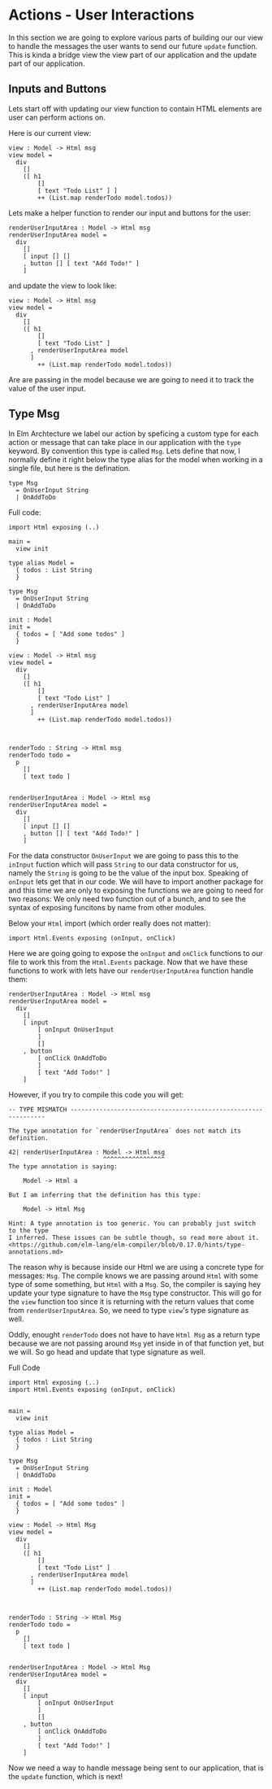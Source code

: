 # Actions - User Interactions

In this section we are going to explore various parts of building our our view to handle the messages the user wants to send our future `update` function. This is kinda a bridge view the view part of our application and the update part of our application.


## Inputs and Buttons

Lets start off with updating our view function to contain HTML elements are user can perform actions on.


Here is our current view:

```
view : Model -> Html msg
view model =
  div
    []
    ([ h1
        []
        [ text "Todo List" ] ]
        ++ (List.map renderTodo model.todos))
```

Lets make a helper function to render our input and buttons for the user:

```
renderUserInputArea : Model -> Html msg
renderUserInputArea model =
  div
    []
    [ input [] []
    , button [] [ text "Add Todo!" ]
    ]
```


and update the view to look like:

```
view : Model -> Html msg
view model =
  div
    []
    ([ h1
        []
        [ text "Todo List" ]
      , renderUserInputArea model
      ]
        ++ (List.map renderTodo model.todos))
```

Are are passing in the model because we are going to need it to track the value of the user input.


## Type Msg

In Elm Archtecture we label our action by speficing a custom type for each action or message that can take place in our application with the `type` keyword. By convention this type is called `Msg`. Lets define that now, I normally define it right below the type alias for the model when working in a single file, but here is the defination.


```
type Msg
  = OnUserInput String
  | OnAddToDo
```

Full code:

```
import Html exposing (..)

main =
  view init

type alias Model =
  { todos : List String
  }

type Msg
  = OnUserInput String
  | OnAddToDo

init : Model
init =
  { todos = [ "Add some todos" ]
  }

view : Model -> Html msg
view model =
  div
    []
    ([ h1
        []
        [ text "Todo List" ]
      , renderUserInputArea model
      ]
        ++ (List.map renderTodo model.todos))



renderTodo : String -> Html msg
renderTodo todo =
  p
    []
    [ text todo ]


renderUserInputArea : Model -> Html msg
renderUserInputArea model =
  div
    []
    [ input [] []
    , button [] [ text "Add Todo!" ]
    ]
```

For the data constructor `OnUserInput` we are going to pass this to the `inInput` fuction which will pass `String` to our data constructor for us, namely the `String` is going to be the value of the input box. Speaking of `onInput` lets get that in our code. We will have to import another package for and this time we are only to exposing the functions we are going to need for two reasons: We only need two function out of a bunch, and to see the syntax of exposing funcitons by name from other modules.

Below your `Html` import (which order really does not matter):

```
import Html.Events exposing (onInput, onClick)

```

Here we are going going to expose the `onInput` and `onClick` functions to our file to work this from the `Html.Events` package. Now that we have these functions to work with lets have our `renderUserInputArea` function handle them:

```
renderUserInputArea : Model -> Html msg
renderUserInputArea model =
  div
    []
    [ input
        [ onInput OnUserInput
        ]
        []
    , button
        [ onClick OnAddToDo
        ]
        [ text "Add Todo!" ]
    ]
```


However, if you try to compile this code you will get:

```
-- TYPE MISMATCH ---------------------------------------------------------------

The type annotation for `renderUserInputArea` does not match its definition.

42| renderUserInputArea : Model -> Html msg
                          ^^^^^^^^^^^^^^^^^
The type annotation is saying:

    Model -> Html a

But I am inferring that the definition has this type:

    Model -> Html Msg

Hint: A type annotation is too generic. You can probably just switch to the type
I inferred. These issues can be subtle though, so read more about it.
<https://github.com/elm-lang/elm-compiler/blob/0.17.0/hints/type-annotations.md>
```
The reason why is because inside our Html we are using a concrete type for messages: `Msg`. The compile knows we are passing around `Html` with some type of some something, but `Html` with a `Msg`. So, the compiler is saying hey update your type signature to have the `Msg` type constructor. This will go for the `view` function too since it is returning with the return values that come from `renderUserInputArea`. So, we need to type `view`'s type signature as well.


Oddly, enought `renderTodo` does not have to have `Html Msg` as a return type because we are not passing around `Msg` yet inside in of that function yet, but we will. So go head and update that type signature as well.

Full Code

```
import Html exposing (..)
import Html.Events exposing (onInput, onClick)


main =
  view init

type alias Model =
  { todos : List String
  }

type Msg
  = OnUserInput String
  | OnAddToDo

init : Model
init =
  { todos = [ "Add some todos" ]
  }

view : Model -> Html Msg
view model =
  div
    []
    ([ h1
        []
        [ text "Todo List" ]
      , renderUserInputArea model
      ]
        ++ (List.map renderTodo model.todos))



renderTodo : String -> Html Msg
renderTodo todo =
  p
    []
    [ text todo ]


renderUserInputArea : Model -> Html Msg
renderUserInputArea model =
  div
    []
    [ input
        [ onInput OnUserInput
        ]
        []
    , button
        [ onClick OnAddToDo
        ]
        [ text "Add Todo!" ]
    ]
```

Now we need a way to handle message being sent to our application, that is the `update` function, which is next!

